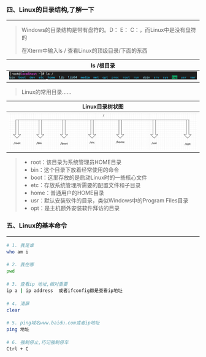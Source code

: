 ### 四、Linux的目录结构,了解一下

---

> Windows的目录结构是带有盘符的。D：  E： C：，而Linux中是没有盘符的
>
> 在Xterm中输入ls / 查看Linux的顶级目录/下面的东西

|                 ls /根目录                 |
| :----------------------------------------: |
| ![1586239207504](assets/1586239207504.png) |

> Linux的常用目录……

|              Linux目录树状图               |
| :----------------------------------------: |
| ![1586239342796](assets/1586239342796.png) |

> - root：该目录为系统管理员HOME目录
> - bin：这个目录下放着经常使用的命令
> - boot：这里存放的是启动Linux时的一些核心文件
> - etc：存放系统管理所需要的配置文件和子目录
> - home：普通用户的HOME目录
> - usr：默认安装软件的目录，类似Windows中的Program Files目录
> - opt：是主机额外安装软件拜访的目录



### 五、Linux的基本命令

----

```sh
# 1. 我是谁
who am i

# 2. 我在哪
pwd

# 3. 查看ip 地址,相对重要
ip a | ip address  或者ifconfig都是查看ip地址

# 4. 清屏
clear

# 5. ping域名www.baidu.com或者ip地址
ping 地址

# 6. 强制停止,巧记强制停车
Ctrl + C
```

